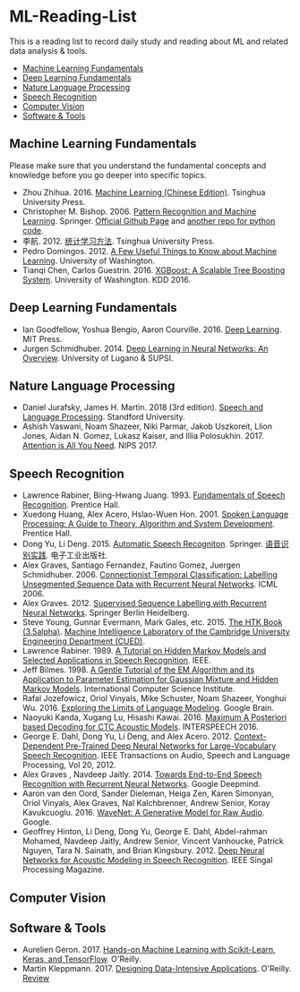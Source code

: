 # ML-Reading-List
This is a reading list to record daily study and reading about ML and related data analysis & tools.

* [Machine Learning Fundamentals](#ml_basic)
* [Deep Learning Fundamentals](#deep_learning)
* [Nature Language Processing](#nlp)
* [Speech Recognition](#speech_recognition)
* [Computer Vision](#cv)
* [Software & Tools](#software_tool)

<h2 id="ml_basic">Machine Learning Fundamentals</h2>

Please make sure that you understand the fundamental concepts and knowledge before you go deeper into specific topics.

* Zhou Zhihua. 2016. [Machine Learning (Chinese Edition)](https://www.amazon.com/Machine-Learning-Chinese-Zhou-Zhihua/dp/7302423288/). Tsinghua University Press.
* Christopher M. Bishop. 2006. [Pattern Recognition and Machine Learning](book/Bishop%20-%20Pattern%20Recognition%20And%20Machine%20Learning%20-%20Springer%20%202006.pdf). Springer. [Official Github Page](http://prml.github.io/) and [another repo for python code](https://github.com/ctgk/PRML).
* 李航. 2012. [统计学习方法](book/统计学习方法.pdf). Tsinghua University Press.
* Pedro Domingos. 2012. [A Few Useful Things to Know about Machine Learning](paper/cacm12.pdf). University of Washington.
* Tianqi Chen, Carlos Guestrin. 2016. [XGBoost: A Scalable Tree Boosting System](paper/1603.02754.pdf). University of Washington. KDD 2016.

<h2 id="deep_learning">Deep Learning Fundamentals</h2>

* Ian Goodfellow, Yoshua Bengio, Aaron Courville. 2016. [Deep Learning](https://www.deeplearningbook.org/). MIT Press.
* Jurgen Schmidhuber. 2014. [Deep Learning in Neural Networks: An Overview](paper/1404.7828.pdf). University of Lugano & SUPSI.

<h2 id="NLP">Nature Language Processing</h2>

* Daniel Jurafsky, James H. Martin. 2018 (3rd edition). [Speech and Language Processing](book/speech_and_language_processing.pdf). Standford University.
* Ashish Vaswani, Noam Shazeer, Niki Parmar, Jakob Uszkoreit, Llion Jones, Aidan N. Gomez, Lukasz Kaiser, and Illia Polosukhin. 2017. [Attention is All You Need](paper/7181-attention-is-all-you-need.pdf). NIPS 2017.

<h2 id="speech_recognition">Speech Recognition</h2>

* Lawrence Rabiner, Biing-Hwang Juang. 1993. [Fundamentals of Speech Recognition](https://www.amazon.com/Fundamentals-Speech-Recognition-Lawrence-Rabiner/dp/0130151572). Prentice Hall.
* Xuedong Huang, Alex Acero, Hslao-Wuen Hon. 2001. [Spoken Language Processing: A Guide to Theory, Algorithm and System Development](https://www.amazon.com/Spoken-Language-Processing-Algorithm-Development/dp/0130226165). Prentice Hall.
* Dong Yu, Li Deng. 2015. [Automatic Speech Recogniton](book/automatic_speech_recognition_a_deep_learning_approach.pdf). Springer. [语音识别实践](https://www.amazon.cn/dp/B01H2AXN1I). 电子工业出版社.
* Alex Graves, Santiago Fernandez, Fautino Gomez, Juergen Schmidhuber. 2006. [Connectionist Temporal Classification: Labelling Unsegmented Sequence Data with Recurrent Neural Networks](paper/icml_2006.pdf). ICML 2006.
* Alex Graves. 2012. [Supervised Sequence Labelling with Recurrent Neural Networks](book/preprint.pdf). Springer Berlin Heidelberg.
* Steve Young, Gunnar Evermann, Mark Gales, etc. 2015. [The HTK Book (3.5alpha)](book/htkbook-3.5.alpha-1.pdf). [Machine Intelligence Laboratory of the Cambridge University Engineering Department (CUED)](http://htk.eng.cam.ac.uk/).
* Lawrence Rabiner. 1989. [A Tutorial on Hidden Markov Models and Selected Applications in Speech Recognition](paper/tutorial%20on%20hmm%20and%20applications.pdf). IEEE.
* Jeff Bilmes. 1998. [A Gentle Tutorial of the EM Algorithm and its Application to Parameter Estimation for Gaussian Mixture and Hidden Markov Models](paper/em.pdf). International Computer Science Institute.
* Rafal Jozefowicz, Oriol Vinyals, Mike Schuster, Noam Shazeer, Yonghui Wu. 2016. [Exploring the Limits of Language Modeling](paper/1602.02410.pdf). Google Brain.
* Naoyuki Kanda, Xugang Lu, Hisashi Kawai. 2016. [Maximum A Posteriori based Decoding for CTC Acoustic Models](paper/interspeech_2016.pdf). INTERSPEECH 2016.
* George E. Dahl, Dong Yu, Li Deng, and Alex Acero. 2012. [Context-Dependent Pre-Trained Deep Neural Networks for Large-Vocabulary Speech Recognition](paper/dbn4lvcsr-transaslp.pdf). IEEE Transactions on Audio, Speech and Language Processing, Vol 20, 2012.
* Alex Graves , Navdeep Jaitly. 2014. [Towards End-to-End Speech Recognition with Recurrent Neural Networks](paper/graves14.pdf). Google Deepmind.
* Aaron van den Oord, Sander Dieleman, Heiga Zen, Karen Simonyan, Oriol Vinyals, Alex Graves, Nal Kalchbrenner, Andrew Senior, Koray Kavukcuoglu. 2016. [WaveNet: A Generative Model for Raw Audio](paper/1609.03499.pdf). Google.
* Geoffrey Hinton, Li Deng, Dong Yu, George E. Dahl, Abdel-rahman Mohamed, Navdeep Jaitly, Andrew Senior, Vincent Vanhoucke, Patrick Nguyen, Tara N. Sainath, and Brian Kingsbury. 2012. [Deep Neural Networks for Acoustic Modeling in Speech Recognition](paper/HintonDengYuEtAl-SPM2012.pdf). IEEE Singal Processing Magazine.

<h2 id="cv">Computer Vision</h2>



<h2 id="software_tool">Software & Tools</h2>

* Aurelien Geron. 2017. [Hands-on Machine Learning with Scikit-Learn, Keras, and TensorFlow](https://github.com/ageron/handson-ml2). O'Reilly.
* Martin Kleppmann. 2017. [Designing Data-Intensive Applications](book/DDIA.pdf). O'Reilly. [Review](https://github.com/Hujun/blog/issues/6)
